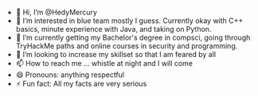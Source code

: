 - 👋 Hi, I’m @HedyMercury
- 👀 I’m interested in blue team mostly I guess. Currently okay with C++ basics, minute experience with Java, and taking on Python.
- 🌱 I’m currently getting my Bachelor's degree in compsci, going through TryHackMe paths and online courses in security and programming.
- 💞️ I’m looking to increase my skillset so that I am feared by all
- 📫 How to reach me ... whistle at night and I will come
- 😄 Pronouns: anything respectful
- ⚡ Fun fact: All my facts are very serious

<!---
HedyMercury/HedyMercury is a ✨ special ✨ repository because its `README.md` (this file) appears on your GitHub profile.
You can click the Preview link to take a look at your changes.
--->
